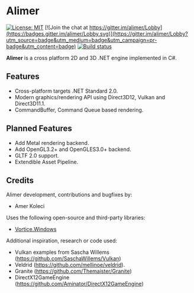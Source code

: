 # Alimer

[![License: MIT](https://img.shields.io/badge/License-MIT-yellow.svg)](https://github.com/amerkoleci/alimer_sharp/blob/master/LICENSE)
[![Join the chat at https://gitter.im/alimer/Lobby](https://badges.gitter.im/alimer/Lobby.svg)](https://gitter.im/alimer/Lobby?utm_source=badge&utm_medium=badge&utm_campaign=pr-badge&utm_content=badge)
[![Build status](https://github.com/amerkoleci/alimer_sharp/workflows/ci/badge.svg)](https://github.com/amerkoleci/alimer_sharp/actions)

**Alimer** is a cross platform 2D and 3D .NET engine implemented in C#.

## Features

- Cross-platform targets .NET Standard 2.0.
- Modern graphics/rendering API using Direct3D12, Vulkan and Direct3D11.1.
- CommandBuffer, Command Queue based rendering.

## Planned Features

- Add Metal rendering backend.
- Add OpenGL3.2+ and OpenGLES3.0+ backend.
- GLTF 2.0 support.
- Extendible Asset Pipeline.

## Credits

Alimer development, contributions and bugfixes by:

- Amer Koleci

Uses the following open-source and third-party libraries:

- [Vortice.Windows](https://github.com/amerkoleci/Vortice.Windows)

Additional inspiration, research or code used:

- Vulkan examples from Sascha Willems (<https://github.com/SaschaWillems/Vulkan>)
- Veldrid (<https://github.com/mellinoe/veldrid>).
- Granite (<https://github.com/Themaister/Granite>)
- DirectX12GameEngine (<https://github.com/Aminator/DirectX12GameEngine>)
